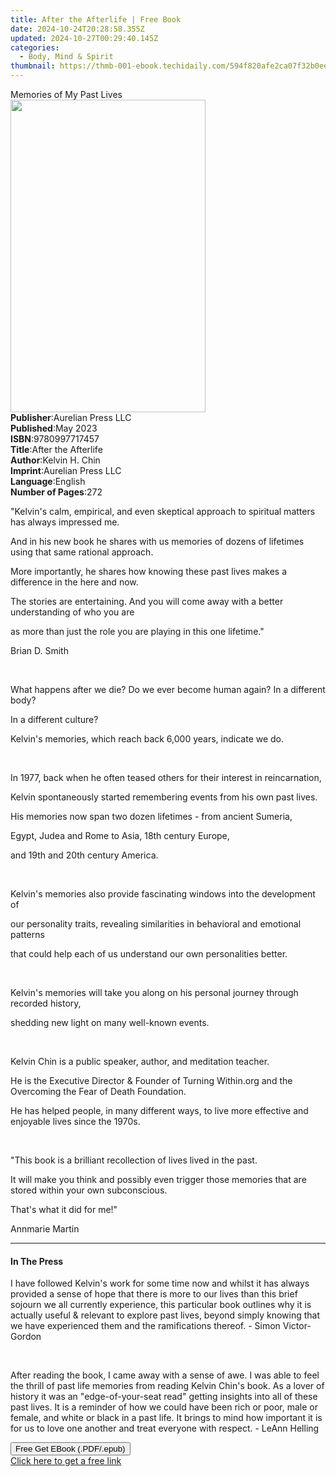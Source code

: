 ```yaml
---
title: After the Afterlife | Free Book
date: 2024-10-24T20:28:58.355Z
updated: 2024-10-27T00:29:40.145Z
categories:
  - Body, Mind & Spirit
thumbnail: https://thmb-001-ebook.techidaily.com/594f820afe2ca07f32b0ee5876ff8552a0a5e2179ed6a3ad5beeabccedbbdd44.jpg
---
```

<main id="book-container">
  <div class="flex flex-col">
    <div class="book-brief flex-1 py-6 px-4 sm:p-6 md:py-10 md:px-8">
      <!-- brief-->
      <div class="book-brief-main">Memories of My Past Lives</div>
    </div>
    <div
      class="book-meta-info flex-1 grid gap-4 col-start-1 col-end-3 row-start-1 sm:mb-6 sm:grid-cols-4 lg:gap-6 lg:col-start-2 lg:row-end-6 lg:row-span-6 lg:mb-0"
    >
      <div
        class="book-meta-info-left place-content-center mt-4 p-4 text-sm leading-6 col-start-2 col-span-2 dark:text-slate-400"
      >
        <img
          class="w-full h-500 object-cover rounded-lg sm:h-255 sm:col-span-2 lg:col-span-full"
          src="https://img-001-ebook.techidaily.com/2b324ac72e83189702e0ad5f0c3804611c49849d42e5ce60a7627828d2dd575b.jpg"
          alt=""
          width="312"
          height="500"
        />
      </div>
      <div
        class="book-meta-info-right mt-2 col-start-1 row-start-2 col-span-3 self-center"
      >
        <!-- meta data  -->
        <div class="flex flex-col px-4 md:px-8">
          <div class="flex-1">
            <strong>Publisher</strong>:<span class="px-2"
              >Aurelian Press LLC</span
            >
          </div>
          <div class="flex-1">
            <strong>Published</strong>:<span class="px-2">May 2023</span>
          </div>
          <div class="flex-1">
            <strong>ISBN</strong>:<span class="px-2">9780997717457</span>
          </div>
          <div class="flex-1">
            <strong>Title</strong>:<span class="px-2">After the Afterlife</span>
          </div>
          <div class="flex-1">
            <strong>Author</strong>:<span class="px-2">Kelvin H. Chin</span>
          </div>
          <div class="flex-1">
            <strong>Imprint</strong>:<span class="px-2"
              >Aurelian Press LLC</span
            >
          </div>
          <div class="flex-1">
            <strong>Language</strong>:<span class="px-2">English</span>
          </div>
          <div class="flex-1">
            <strong>Number of Pages</strong>:<span class="px-2">272</span>
          </div>
        </div>
      </div>
    </div>
    <div class="book-description flex-1 py-6 px-4 sm:p-6 md:py-10 md:px-8">
      <div class="book-description-main">
        <div accordion-content="" id="description">
          <p class="ql-align-center">
            "Kelvin's calm, empirical, and even skeptical approach to spiritual
            matters has always impressed me.
          </p>
          <p class="ql-align-center">
            And in his new book he shares with us memories of dozens of
            lifetimes using that same rational approach.
          </p>
          <p class="ql-align-center">
            More importantly, he shares how knowing these past lives makes a
            difference in the here and now.
          </p>
          <p class="ql-align-center">
            The stories are entertaining. And you will come away with a better
            understanding of who you are
          </p>
          <p class="ql-align-center">
            as more than just the role you are playing in this one lifetime."
          </p>
          Brian D. Smith
          <p class="ql-align-center"><br /></p>
          <p class="ql-align-center">
            What happens after we die? Do we ever become human again? In a
            different body?
          </p>
          <p class="ql-align-center">In a different culture?</p>
          <p class="ql-align-center">
            Kelvin's memories, which reach back 6,000 years, indicate we do.
          </p>
          <p class="ql-align-center"><br /></p>
          <p class="ql-align-center">
            In 1977, back when he often teased others for their interest in
            reincarnation,
          </p>
          <p class="ql-align-center">
            Kelvin spontaneously started remembering events from his own past
            lives.
          </p>
          <p class="ql-align-center">
            His memories now span two dozen lifetimes - from ancient Sumeria,
          </p>
          <p class="ql-align-center">
            Egypt, Judea and Rome to Asia, 18th century Europe,
          </p>
          <p class="ql-align-center">and 19th and 20th century America.</p>
          <p class="ql-align-center"><br /></p>
          <p class="ql-align-center">
            Kelvin's memories also provide fascinating windows into the
            development of
          </p>
          <p class="ql-align-center">
            our personality traits, revealing similarities in behavioral and
            emotional patterns
          </p>
          <p class="ql-align-center">
            that could help each of us understand our own personalities better.
          </p>
          <p class="ql-align-center"><br /></p>
          <p class="ql-align-center">
            Kelvin's memories will take you along on his personal journey
            through recorded history,
          </p>
          <p class="ql-align-center">
            shedding new light on many well-known events.
          </p>
          <p class="ql-align-center"><br /></p>
          <p class="ql-align-center">
            Kelvin Chin is a public speaker, author, and meditation teacher.
          </p>
          <p class="ql-align-center">
            He is the Executive Director &amp; Founder of Turning Within.org and
            the Overcoming the Fear of Death Foundation.
          </p>
          <p class="ql-align-center">
            He has helped people, in many different ways, to live more effective
            and enjoyable lives since the 1970s.
          </p>
          <p class="ql-align-center"><br /></p>
          <p class="ql-align-center">
            "This book is a brilliant recollection of lives lived in the past.
          </p>
          <p class="ql-align-center">
            It will make you think and possibly even trigger those memories that
            are stored within your own subconscious.
          </p>
          <p class="ql-align-center">That's what it did for me!"</p>
          Annmarie Martin
        </div>
        <div class="accordion-fader"></div>
      </div>
    </div>
    <div class="book-excerpts flex-1 py-6 px-4 sm:p-6 md:py-10 md:px-8">
      <!-- excerpts-->
      <div class="book-excerpts-main">
        <hr />
        <h4 class="placeholder placeholder-heading">
          <span>In The Press</span>
        </h4>
        <p></p>
        <p>
          I have followed Kelvin's work for some time now and whilst it has
          always provided a sense of hope that there is more to our lives than
          this brief sojourn we all currently experience, this particular book
          outlines why it is actually useful &amp; relevant to&nbsp;explore past
          lives, beyond simply knowing that we have experienced them and the
          ramifications thereof. - Simon Victor-Gordon
        </p>
        <p><br /></p>
        <p>
          After reading the book, I came away with a sense of awe. I was able to
          feel the thrill of past life memories from&nbsp;reading Kelvin Chin's
          book. As a lover of history it was an "edge-of-your-seat read" getting
          insights into all of these past lives. It is a reminder of how we
          could have been rich or poor, male or female, and white or black in a
          past life. It brings to mind how important it is for us to love one
          another and treat everyone with respect. - LeAnn Helling
        </p>
        <p></p>
      </div>
    </div>
    <div
      class="book-about-author flex-1 py-6 px-4 sm:p-6 md:py-10 md:px-8"
    ></div>
    <div class="book-free-get flex-1 py-6 px-4 sm:p-6 md:py-10 md:px-8">
      <button
        id="btn-free-get"
        class="bg-blue-500 hover:bg-blue-700 text-white font-bold py-2 px-4 rounded"
      >
        Free Get EBook (.PDF/.epub)
      </button>
      <div id="countdown-display" class="px-2 text-lg mt-2"></div>
      <a
        id="free-link"
        class="hidden bg-blue-500 hover:bg-blue-700 text-white font-bold py-2 px-4 rounded"
        href="https://www.ebooks.com/en-us/book/211235662/after-the-afterlife/kelvin-h-chin/"
        target="_blank"
        >Click here to get a free link</a
      >
    </div>
    <script>
      let countdownTime = 0;
      let countdownInterval = null;
      document
        .getElementById('btn-free-get')
        .addEventListener('click', startCountdown);
      function startCountdown() {
        countdownTime = new Date().getTime() + 60000 * 3;
        countdownInterval = setInterval(updateCountdown, 1000);
        document.getElementById('btn-free-get').disabled = true;
        document
          .getElementById('btn-free-get')
          .classList.add('bg-gray-500', 'cursor-not-allowed');
      }
      function updateCountdown() {
        let currentTime = new Date().getTime();
        let timeLeft = countdownTime - currentTime;
        let secondsLeft = Math.floor(timeLeft / 1000);
        document.getElementById('countdown-display').innerHTML =
          `Remaining time: ${secondsLeft} seconds.`;
        if (secondsLeft <= 0) {
          clearInterval(countdownInterval);
          document.getElementById('btn-free-get').classList.add('hidden');
          document.getElementById('free-link').classList.remove('hidden');
          document.getElementById('countdown-display').innerHTML = '';
        }
      }
    </script>
  </div>
</main>

<ins class="adsbygoogle"
      style="display:block"
      data-ad-client="ca-pub-7571918770474297"
      data-ad-slot="8358498916"
      data-ad-format="auto"
      data-full-width-responsive="true"></ins>
    